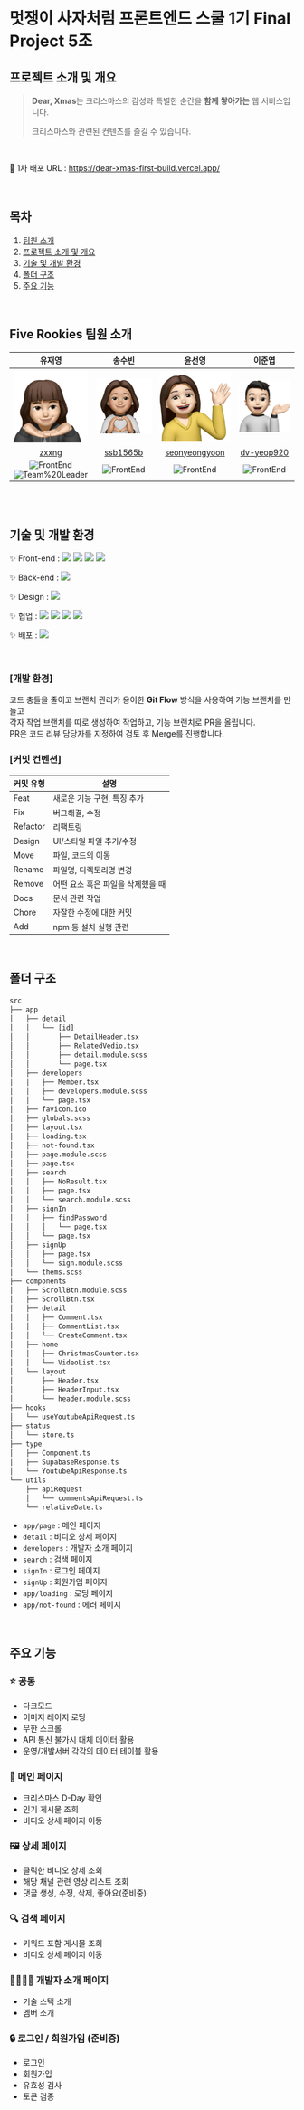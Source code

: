# 멋쟁이 사자처럼 프론트엔드 스쿨 1기 Final Project 5조

## 프로젝트 소개 및 개요
>**Dear, Xmas**는 크리스마스의 감성과 특별한 순간을 **함께 쌓아가는** 웹 서비스입니다.
>
>크리스마스와 관련된 컨텐츠를 즐길 수 있습니다.

</br>

🔗 1차 배포 URL : https://dear-xmas-first-build.vercel.app/

</br>

## 목차
1. [팀원 소개](#Five-Rookies-팀원-소개)
2. [프로젝트 소개 및 개요](#프로젝트-소개-및-개요)
3. [기술 및 개발 환경](#기술-및-개발-환경)
4. [폴더 구조](#폴더-구조)
5. [주요 기능](#주요-기능)
</br>

## Five Rookies 팀원 소개

|**유재영**|**송수빈**|**윤선영**|**이준엽** |
| :------------------------------------------------------------------------------------------------------------------------------------------------------: | :-------------------------------------------------------------------------------------------------------: | :---------------------------------------------------------------------------------------------------------------------------------------------------------: | :-------------------------------------------------------------------------------------------------------------------------------------------------------------: |
| <img src='public/assets/mimoticon/mimoticon-yoo.png' width="180px;"> | <img src="public/assets/mimoticon/mimoticon-song.png" width="180px;"> | <img src="public/assets/mimoticon/mimoticon-yoon.png" width="180px;"/> | <img src="public/assets/mimoticon/mimoticon-lee.png" width="180px;" > |
| [zxxng](https://github.com/zxxng)  | [ssb1565b](https://github.com/ssb1565b) | [seonyeongyoon](https://github.com/seonyeongyoon) | [dv-yeop920](https://github.com/dv-yeop920) |
|![FrontEnd](https://img.shields.io/badge/FrontEnd-DA3017)</br> ![Team%20Leader](https://img.shields.io/badge/-Team%20leader-0C412F) | ![FrontEnd](https://img.shields.io/badge/FrontEnd-DA3017)</br> | ![FrontEnd](https://img.shields.io/badge/FrontEnd-DA3017)</br> | ![FrontEnd](https://img.shields.io/badge/FrontEnd-DA3017)</br> |

<br>


<!-- ## 🧑🏻‍💻 역할 분담 -->

<br>


## 기술 및 개발 환경

✨ Front-end : <img src="https://img.shields.io/badge/TypeScript-3178C6?style=flat&logo=typescript&logoColor=white" />  <img src="https://img.shields.io/badge/Next.js-000000?style=flat&logo=nextdotjs&logoColor=white" />  <img src="https://img.shields.io/badge/Sass-CC6699?style=flat&logo=sass&logoColor=white"/> <img src="https://img.shields.io/badge/Zustand-A9225C?style=flat&logo=&logoColor=white"/> 

✨ Back-end : <img src="https://img.shields.io/badge/Supabase-3FCF8E?style=flat&logo=supabase&logoColor=white"/> 

✨ Design : <img src="https://img.shields.io/badge/Figma-F24E1E?style=flat&logo=Figma&logoColor=white"/> 

✨ 협업 : <img src="https://img.shields.io/badge/GitHub-181717?style=flat&logo=GitHub&logoColor=white"/> <img src="https://img.shields.io/badge/Git-F05032?style=flat&logo=Git&logoColor=white"/> <img src="https://img.shields.io/badge/Notion-000000?style=flat&logo=Notion&logoColor=white"/> <img src="https://img.shields.io/badge/Discord-5865F2?style=flat&logo=Discord&logoColor=white"/>

✨ 배포 : <img src="https://img.shields.io/badge/Vercel-000000?style=flat&logo=vercel&logoColor=white"/> 

<br>

### [개발 환경]
코드 충돌을 줄이고 브랜치 관리가 용이한 **Git Flow** 방식을 사용하여 기능 브랜치를 만들고<br>
각자 작업 브랜치를 따로 생성하여 작업하고, 기능 브랜치로 PR을 올립니다.<br>
PR은 코드 리뷰 담당자를 지정하여 검토 후 Merge를 진행합니다.


### [커밋 컨벤션]
|커밋 유형|설명|
|---------|----|
|Feat|새로운 기능 구현, 특징 추가|
|Fix|버그해결, 수정|
|Refactor|리팩토링|
|Design|UI/스타일 파일 추가/수정|
|Move|파일, 코드의 이동|
|Rename|파일명, 디렉토리명 변경|
|Remove|어떤 요소 혹은 파일을 삭제했을 때|
|Docs|문서 관련 작업|
|Chore|자잘한 수정에 대한 커밋|
|Add|npm 등 설치 실행 관련|

<br>

## 폴더 구조
```
src
├── app
│   ├── detail
│   │   └── [id]
│   │       ├── DetailHeader.tsx
│   │       ├── RelatedVedio.tsx
│   │       ├── detail.module.scss
│   │       └── page.tsx
│   ├── developers
│   │   ├── Member.tsx
│   │   ├── developers.module.scss
│   │   └── page.tsx
│   ├── favicon.ico
│   ├── globals.scss
│   ├── layout.tsx
│   ├── loading.tsx
│   ├── not-found.tsx
│   ├── page.module.scss
│   ├── page.tsx
│   ├── search
│   │   ├── NoResult.tsx
│   │   ├── page.tsx
│   │   └── search.module.scss
│   ├── signIn
│   │   ├── findPassword
│   │   │   └── page.tsx
│   │   └── page.tsx
│   ├── signUp
│   │   ├── page.tsx
│   │   └── sign.module.scss
│   └── thems.scss
├── components
│   ├── ScrollBtn.module.scss
│   ├── ScrollBtn.tsx
│   ├── detail
│   │   ├── Comment.tsx
│   │   ├── CommentList.tsx
│   │   └── CreateComment.tsx
│   ├── home
│   │   ├── ChristmasCounter.tsx
│   │   └── VideoList.tsx
│   └── layout
│       ├── Header.tsx
│       ├── HeaderInput.tsx
│       └── header.module.scss
├── hooks
│   └── useYoutubeApiRequest.ts
├── status
│   └── store.ts
├── type
│   ├── Component.ts
│   ├── SupabaseResponse.ts
│   └── YoutubeApiResponse.ts
└── utils
    ├── apiRequest
    │   └── commentsApiRequest.ts
    └── relativeDate.ts
```

- `app/page` : 메인 페이지
- `detail` : 비디오 상세 페이지
- `developers` : 개발자 소개 페이지
- `search` : 검색 페이지
- `signIn` : 로그인 페이지
- `signUp` : 회원가입 페이지
- `app/loading` : 로딩 페이지
- `app/not-found` : 에러 페이지

<br>

## 주요 기능
### ⭐️ 공통
* 다크모드
* 이미지 레이지 로딩
* 무한 스크롤
* API 통신 불가시 대체 데이터 활용
* 운영/개발서버 각각의 데이터 테이블 활용
### 📃 메인 페이지
* 크리스마스 D-Day 확인
* 인기 게시물 조회
* 비디오 상세 페이지 이동
### 🖼 상세 페이지
* 클릭한 비디오 상세 조회
* 해당 채널 관련 영상 리스트 조회
* 댓글 생성, 수정, 삭제, 좋아요(준비중)
### 🔍 검색 페이지
* 키워드 포함 게시물 조회
* 비디오 상세 페이지 이동
### 👩‍👩‍👧‍👦 개발자 소개 페이지
* 기술 스택 소개
* 멤버 소개
### 🔒 로그인 / 회원가입 (준비중)
* 로그인
* 회원가입
* 유효성 검사
* 토큰 검증

